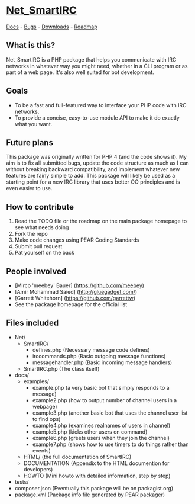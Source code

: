 # [Net_SmartIRC](http://pear.php.net/package/Net_SmartIRC/)

[Docs](http://pear.php.net/package/Net_SmartIRC/docs) -
[Bugs](http://pear.php.net/package/Net_SmartIRC/bugs) -
[Downloads](http://pear.php.net/package/Net_SmartIRC/download) -
[Roadmap](http://pear.php.net/bugs/roadmap.php?package=Net_SmartIRC)

## What is this?
Net_SmartIRC is a PHP package that helps you communicate with IRC networks
in whatever way you might need, whether in a CLI program or as part of a web page.
It's also well suited for bot development.

## Goals
- To be a fast and full-featured way to interface your PHP code with IRC networks.
- To provide a concise, easy-to-use module API to make it do exactly what you want.

## Future plans
This package was originally written for PHP 4 (and the code shows it). My aim is
to fix all submitted bugs, update the code structure as much as I can without
breaking backward compatibility, and implement whatever new features are fairly
simple to add. This package will likely be used as a starting point for a new
IRC library that uses better OO principles and is even easier to use.

## How to contribute
1. Read the TODO file or the roadmap on the main package homepage to see what needs doing
2. Fork the repo
3. Make code changes using PEAR Coding Standards
4. Submit pull request
5. Pat yourself on the back

## People involved
- [Mirco 'meebey' Bauer] (https://github.com/meebey)
- [Amir Mohammad Saied] (http://gluegadget.com/)
- [Garrett Whitehorn] (https://github.com/garrettw)
- See the package homepage for the official list

## Files included
- Net/
  - SmartIRC/
    - defines.php (Necessary message code defines)
    - irccommands.php (Basic outgoing message functions)
    - messagehandler.php (Basic incoming message handlers)
  - SmartIRC.php (The class itself)
- docs/
  - examples/
    - example.php (a very basic bot that simply responds to a message)
    - example2.php (how to output number of channel users in a webpage)
    - example3.php (another basic bot that uses the channel user list to find ops)
    - example4.php (examines realnames of users in channel)
    - example5.php (kicks other users on command)
    - example6.php (greets users when they join the channel)
    - example7.php (shows how to use timers to do things rather than events)
  - HTML/ (the full documentation of SmartIRC)
  - DOCUMENTATION (Appendix to the HTML documention for developers)
  - HOWTO (Mini howto with detailed information, step by step)
- tests/
- composer.json (Eventually this package will be on packagist.org)
- package.xml (Package info file generated by PEAR packager)
